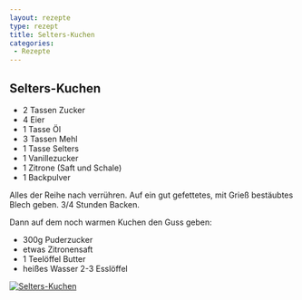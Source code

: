 ```yaml
---
layout: rezepte
type: rezept
title: Selters-Kuchen
categories:
 - Rezepte
---
```


## Selters-Kuchen

- 2 Tassen Zucker
- 4 Eier
- 1 Tasse Öl
- 3 Tassen Mehl
- 1 Tasse Selters
- 1 Vanillezucker
- 1 Zitrone (Saft und Schale)
- 1 Backpulver

Alles der Reihe nach verrühren. Auf ein gut gefettetes, mit Grieß bestäubtes Blech geben. 3/4 Stunden Backen.

Dann auf dem noch warmen Kuchen den Guss geben:
- 300g Puderzucker
- etwas Zitronensaft
- 1 Teelöffel Butter
- heißes Wasser 2-3 Esslöffel

<a href="{{site.baseurl_rezepte}}/img/selters-kuchen.jpg"><img alt="Selters-Kuchen" src="{{site.baseurl_rezepte}}/img/selters-kuchen.jpg" class="original_rezept" /></a>

